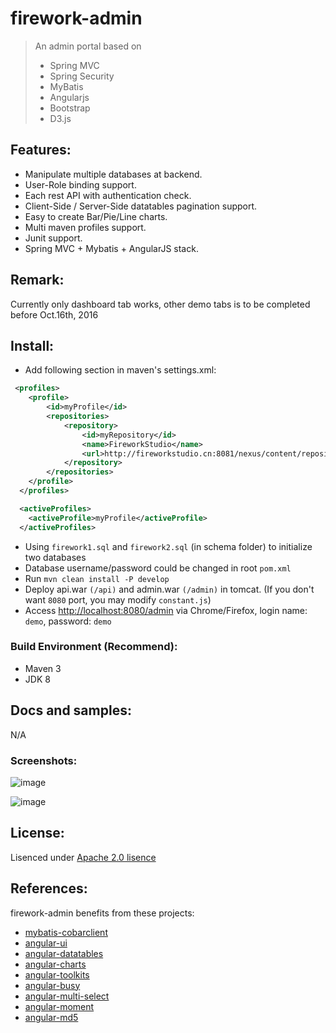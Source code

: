 # firework-admin
>An admin portal based on
>* Spring MVC
>* Spring Security
>* MyBatis
>* Angularjs
>* Bootstrap
>* D3.js

## Features:

* Manipulate multiple databases at backend.
* User-Role binding support.
* Each rest API with authentication check.
* Client-Side / Server-Side datatables pagination support.
* Easy to create Bar/Pie/Line charts.
* Multi maven profiles support.
* Junit support.
* Spring MVC + Mybatis + AngularJS stack.

## Remark:
Currently only dashboard tab works, other demo tabs is to be completed before Oct.16th, 2016

## Install:
  
* Add following section in maven's settings.xml:

```xml
 <profiles>
    <profile>
        <id>myProfile</id>
        <repositories>
            <repository>
                <id>myRepository</id>
                <name>FireworkStudio</name>
                <url>http://fireworkstudio.cn:8081/nexus/content/repositories/thirdparty</url>
            </repository>
        </repositories>
    </profile>
  </profiles>

  <activeProfiles>
    <activeProfile>myProfile</activeProfile>
  </activeProfiles>
```
* Using `firework1.sql` and `firework2.sql` (in schema folder) to initialize two databases
* Database username/password could be changed in root `pom.xml`
* Run `mvn clean install -P develop`
* Deploy api.war `(/api)` and admin.war `(/admin)` in tomcat. (If you don't want `8080` port, you may modify `constant.js`)
* Access [http://localhost:8080/admin](http://localhost:8080/admin) via Chrome/Firefox, login name: `demo`, password: `demo`
 
### Build Environment (Recommend):
* Maven 3
* JDK 8

## Docs and samples:

N/A

### Screenshots:
![image](http://7xknr8.com1.z0.glb.clouddn.com/asset/resource/20161007232234.jpg?imageView2/2/w/800)

![image](http://7xknr8.com1.z0.glb.clouddn.com/asset/resource/20161008002231.jpg?imageView2/2/w/800)

## License:

Lisenced under [Apache 2.0 lisence](http://opensource.org/licenses/Apache-2.0)

## References:

firework-admin benefits from these projects:

* [mybatis-cobarclient](https://github.com/aqqwiyth/mybatis-cobarclient)
* [angular-ui](https://github.com/angular-ui/bootstrap/)
* [angular-datatables](https://github.com/l-lin/angular-datatables)
* [angular-charts](https://github.com/chinmaymk/angular-charts)
* [angular-toolkits](https://github.com/shaunxu/angular-toolkits)
* [angular-busy](https://github.com/cgross/angular-busy)
* [angular-multi-select](https://github.com/alalonde/angular-multi-select)
* [angular-moment](https://github.com/urish/angular-moment)
* [angular-md5](https://github.com/gdi2290/angular-md5)